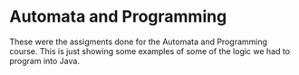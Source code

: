 # Automata and Programming

These were the assigments done for the Automata and Programming course. This is just showing some examples of some of the logic we had to program into Java. 
